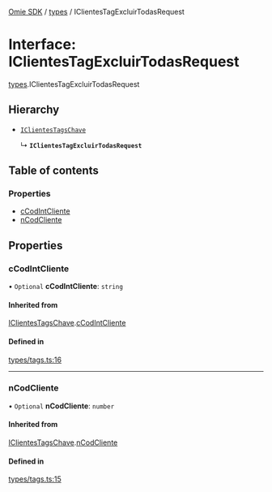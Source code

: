 [Omie SDK](../README.md) / [types](../modules/types.md) / IClientesTagExcluirTodasRequest

# Interface: IClientesTagExcluirTodasRequest

[types](../modules/types.md).IClientesTagExcluirTodasRequest

## Hierarchy

- [`IClientesTagsChave`](types.IClientesTagsChave.md)

  ↳ **`IClientesTagExcluirTodasRequest`**

## Table of contents

### Properties

- [cCodIntCliente](types.IClientesTagExcluirTodasRequest.md#ccodintcliente)
- [nCodCliente](types.IClientesTagExcluirTodasRequest.md#ncodcliente)

## Properties

### cCodIntCliente

• `Optional` **cCodIntCliente**: `string`

#### Inherited from

[IClientesTagsChave](types.IClientesTagsChave.md).[cCodIntCliente](types.IClientesTagsChave.md#ccodintcliente)

#### Defined in

[types/tags.ts:16](https://github.com/lucas-bogos/omie-sdk/blob/96c014c/src/types/tags.ts#L16)

___

### nCodCliente

• `Optional` **nCodCliente**: `number`

#### Inherited from

[IClientesTagsChave](types.IClientesTagsChave.md).[nCodCliente](types.IClientesTagsChave.md#ncodcliente)

#### Defined in

[types/tags.ts:15](https://github.com/lucas-bogos/omie-sdk/blob/96c014c/src/types/tags.ts#L15)
